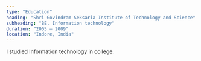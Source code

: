 ```yaml
---
type: "Education"
heading: "Shri Govindram Seksaria Institute of Technology and Science"
subheading: "BE, Information technology"
duration: "2005 – 2009"
location: "Indore, India"
---
```


I studied Information technology in college.
